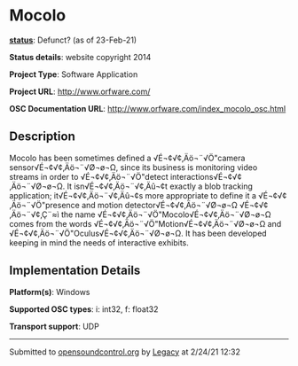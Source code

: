 # Mocolo

**[status](../implementation-status.html)**: Defunct? (as of 23-Feb-21)

**Status details**: 
website copyright 2014

**Project Type**: Software Application

**Project URL**: <http://www.orfware.com/>

**OSC Documentation URL**: <http://www.orfware.com/index_mocolo_osc.html>

## Description

Mocolo has been sometimes defined a √É¬¢√¢‚Äö¬¨√Ö"camera sensor√É¬¢√¢‚Äö¬¨√Ø¬ø¬Ω, since its business is monitoring video streams in order to √É¬¢√¢‚Äö¬¨√Ö"detect interactions√É¬¢√¢‚Äö¬¨√Ø¬ø¬Ω. It isn√É¬¢√¢‚Äö¬¨√¢‚Äû¬¢t exactly a blob tracking application; it√É¬¢√¢‚Äö¬¨√¢‚Äû¬¢s more appropriate to define it a √É¬¢√¢‚Äö¬¨√Ö"presence and motion detector√É¬¢√¢‚Äö¬¨√Ø¬ø¬Ω √É¬¢√¢‚Äö¬¨√¢‚Ç¨≈ì the name √É¬¢√¢‚Äö¬¨√Ö"Mocolo√É¬¢√¢‚Äö¬¨√Ø¬ø¬Ω comes from the words √É¬¢√¢‚Äö¬¨√Ö"Motion√É¬¢√¢‚Äö¬¨√Ø¬ø¬Ω and √É¬¢√¢‚Äö¬¨√Ö"Oculus√É¬¢√¢‚Äö¬¨√Ø¬ø¬Ω. It has been developed keeping in mind the needs of interactive exhibits.

## Implementation Details

**Platform(s)**: Windows

**Supported OSC types**: i: int32, f: float32

**Transport support**: UDP

---
Submitted to [opensoundcontrol.org](https://opensoundcontrol.org) by [Legacy](legacy-site.html) at 2/24/21 12:32
